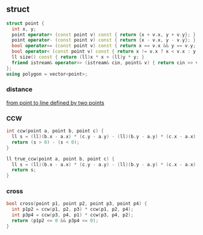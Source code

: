 ## struct
```cpp
struct point {
  int x, y;
  point operator+ (const point v) const { return {x + v.x, y + v.y}; }
  point operator- (const point v) const { return {x - v.x, y - v.y}; }
  bool operator== (const point v) const { return x == v.x && y == v.y; }
  bool operator< (const point v) const { return x != v.x ? x < v.x : y < v.y; }
  ll size() const { return (ll)x * x + (ll)y * y; }
  friend istream& operator>> (istream& cin, point& v) { return cin >> v.x >> v.y; }
};
using polygon = vector<point>;
```

### distance
[from point to line defined by two points](https://ko.wikipedia.org/wiki/점과_직선_사이의_거리#두_점을_지나는_직선에_대해)

### CCW
```cpp
int ccw(point a, point b, point c) {
  ll s = (ll)(b.x - a.x) * (c.y - a.y) - (ll)(b.y - a.y) * (c.x - a.x);
  return (s > 0) - (s < 0);
}

ll true_ccw(point a, point b, point c) {
  ll s = (ll)(b.x - a.x) * (c.y - a.y) - (ll)(b.y - a.y) * (c.x - a.x);
  return s;
}
```

### cross
```cpp
bool cross(point p1, point p2, point p3, point p4) {
  int p1p2 = ccw(p1, p2, p3) * ccw(p1, p2, p4);
  int p3p4 = ccw(p3, p4, p1) * ccw(p3, p4, p2);
  return (p1p2 <= 0 && p3p4 <= 0);
}
```
